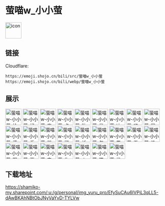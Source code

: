 # 萤喵w_小小萤
<img src="https://emoji.shojo.cn/bili/src/萤喵w_小小萤/icon.png" width="50" height="50" alt="icon">

## 链接
Cloudflare:
```
https://emoji.shojo.cn/bili/src/萤喵w_小小萤
https://emoji.shojo.cn/bili/webp/萤喵w_小小萤
```
## 展示
<img src="https://emoji.shojo.cn/bili/src/萤喵w_小小萤/萤喵w-小小萤-给心心喵.png" width="50" height="50" alt="萤喵w-小小萤-给心心喵">
<img src="https://emoji.shojo.cn/bili/src/萤喵w_小小萤/萤喵w-小小萤-好耶了喵.png" width="50" height="50" alt="萤喵w-小小萤-好耶了喵">
<img src="https://emoji.shojo.cn/bili/src/萤喵w_小小萤/萤喵w-小小萤-害羞了喵.png" width="50" height="50" alt="萤喵w-小小萤-害羞了喵">
<img src="https://emoji.shojo.cn/bili/src/萤喵w_小小萤/萤喵w-小小萤-点赞了喵.png" width="50" height="50" alt="萤喵w-小小萤-点赞了喵">
<img src="https://emoji.shojo.cn/bili/src/萤喵w_小小萤/萤喵w-小小萤-贴贴了喵.png" width="50" height="50" alt="萤喵w-小小萤-贴贴了喵">
<img src="https://emoji.shojo.cn/bili/src/萤喵w_小小萤/萤喵w-小小萤-星星眼喵.png" width="50" height="50" alt="萤喵w-小小萤-星星眼喵">
<img src="https://emoji.shojo.cn/bili/src/萤喵w_小小萤/萤喵w-小小萤-冲了鸭喵.png" width="50" height="50" alt="萤喵w-小小萤-冲了鸭喵">
<img src="https://emoji.shojo.cn/bili/src/萤喵w_小小萤/萤喵w-小小萤-吃个瓜喵.png" width="50" height="50" alt="萤喵w-小小萤-吃个瓜喵">
<img src="https://emoji.shojo.cn/bili/src/萤喵w_小小萤/萤喵w-小小萤-困了啦喵.png" width="50" height="50" alt="萤喵w-小小萤-困了啦喵">
<img src="https://emoji.shojo.cn/bili/src/萤喵w_小小萤/萤喵w-小小萤-摸个鱼喵.png" width="50" height="50" alt="萤喵w-小小萤-摸个鱼喵">
<img src="https://emoji.shojo.cn/bili/src/萤喵w_小小萤/萤喵w-小小萤-看不见喵.png" width="50" height="50" alt="萤喵w-小小萤-看不见喵">
<img src="https://emoji.shojo.cn/bili/src/萤喵w_小小萤/萤喵w-小小萤-哭了啦喵.png" width="50" height="50" alt="萤喵w-小小萤-哭了啦喵">
<img src="https://emoji.shojo.cn/bili/src/萤喵w_小小萤/萤喵w-小小萤-可怕啊喵.png" width="50" height="50" alt="萤喵w-小小萤-可怕啊喵">
<img src="https://emoji.shojo.cn/bili/src/萤喵w_小小萤/萤喵w-小小萤-祈祷吧喵.png" width="50" height="50" alt="萤喵w-小小萤-祈祷吧喵">
<img src="https://emoji.shojo.cn/bili/src/萤喵w_小小萤/萤喵w-小小萤-怎么了喵.png" width="50" height="50" alt="萤喵w-小小萤-怎么了喵">
<img src="https://emoji.shojo.cn/bili/src/萤喵w_小小萤/萤喵w-小小萤-震惊了喵.png" width="50" height="50" alt="萤喵w-小小萤-震惊了喵">
<img src="https://emoji.shojo.cn/bili/src/萤喵w_小小萤/萤喵w-小小萤-无语了喵.png" width="50" height="50" alt="萤喵w-小小萤-无语了喵">
<img src="https://emoji.shojo.cn/bili/src/萤喵w_小小萤/萤喵w-小小萤-没办法喵.png" width="50" height="50" alt="萤喵w-小小萤-没办法喵">
<img src="https://emoji.shojo.cn/bili/src/萤喵w_小小萤/萤喵w-小小萤-啊喵喵喵.png" width="50" height="50" alt="萤喵w-小小萤-啊喵喵喵">
<img src="https://emoji.shojo.cn/bili/src/萤喵w_小小萤/萤喵w-小小萤-画风突变.png" width="50" height="50" alt="萤喵w-小小萤-画风突变">
<img src="https://emoji.shojo.cn/bili/src/萤喵w_小小萤/萤喵w-小小萤-完蛋了喵.png" width="50" height="50" alt="萤喵w-小小萤-完蛋了喵">
<img src="https://emoji.shojo.cn/bili/src/萤喵w_小小萤/萤喵w-小小萤-生气了喵.png" width="50" height="50" alt="萤喵w-小小萤-生气了喵">
<img src="https://emoji.shojo.cn/bili/src/萤喵w_小小萤/萤喵w-小小萤-火大了喵.png" width="50" height="50" alt="萤喵w-小小萤-火大了喵">
<img src="https://emoji.shojo.cn/bili/src/萤喵w_小小萤/萤喵w-小小萤-猫猫拳喵.png" width="50" height="50" alt="萤喵w-小小萤-猫猫拳喵">
<img src="https://emoji.shojo.cn/bili/src/萤喵w_小小萤/萤喵w-小小萤-找锤吧喵.png" width="50" height="50" alt="萤喵w-小小萤-找锤吧喵">

## 下载地址

https://shamiko-my.sharepoint.com/:u:/g/personal/img_yuru_pro/EfySuCAu6IVPjL3qLL5-dAwBKAhNBtObJNyVaYvD-TYLVw
